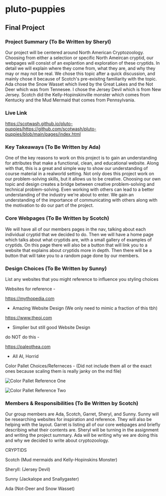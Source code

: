 # pluto-puppies

## Final Project

### Project Summary (To Be Written by Sheryl)

Our project will be centered around North American Cryptozoology. Choosing from either a selection or specific North Ameircan cryptid, our webpages will consist of an explantion and exploration of these cryptids. In detail we will explain where they come from, what they are, and why they may or may not be real. We chose this topic after a quick discussion, and mainly chose it because of Scotch's pre-exisitng familiarity with the topic. Ada chose the Snow Wasset which lived by the Great Lakes and the Not Deer which was from Tennesee. I chose the Jersey Devil which is from New Jersey. Scotch did the 
Kelly-Hopinskinville monster which comes from Kentucky and the Mud Mermaid that comes from Pennsylvania. 
### Live Link

https://scotwash.github.io/pluto-puppies/https://github.com/scotwash/pluto-puppies/blob/main/pages/index.html

### Key Takeaways (To Be Written by Ada)

One of the key reasons to work on this project is to gain an understanding for attributes that make a functional, clean, and educational website. Along with that, this is a great and simple way to show our understanding of course material in a realworld setting. Not only does this project work on our problem-solving skills, but it allows us to be creative. Choosing our own topic and design creates a bridge between creative problem-solving and technical problem-solving. Even working with others can lead to a better understanding of the industry we're about to enter. We gain an understanding of the importance of communicating with others along with the motivation to do our part of the project.

### Core Webpages (To Be Written by Scotch)

We will have all of our members pages in the nav, talking about each individual cryptid that we decided to do. Then we will have a home page which talks about what cryptids are, with a small gallery of examples of cryptids. On this page there will also be a button that will link you to a website that explains about cryptids more in depth. Then there will be a button that will take you to a random page done by our members.
### Design Choices (To Be Written by Sunny)

List any websites that you might reference to influence you styling choices

Websites for reference -

https://mythopedia.com

- Amazing Website Design (We only need to mimic a fraction of this tbh)

https://www.theoi.com

- Simplier but still good Website Design

do NOT do this -

https://paleothea.com

- All AI, Horrid

Color Pallet Choices/Referneces -
(Did not include them all or the exact ones because scaling them is really janky on the md file)

![Color Pallet Reference One](https://i.etsystatic.com/6429581/r/il/ea4655/5135707909/il_570xN.5135707909_97po.jpg)

![Color Pallet Reference Two](https://www.texasstandard.org/wp-content/uploads/2023/10/CryptidofTexas-1-240x300.png)

### Members & Responsibilities (To Be Written by Scotch)

Our group members are Ada, Scotch, Garret, Sheryl, and Sunny. Sunny will be researching websites for inspiration and reference. They will also be helping with the layout. Garret is listing all of our core webpages and briefly describing what their contents are. Sheryl will be turning in the assignment and writing the project summary. Ada will be writing why we are doing this and why we decided to write about cryptozoology.

CRYPTIDS

Scotch (Mud mermaids and Kelly-Hopinskins Monster)

Sheryll: (Jersey Devil)

Sunny (Jackalope and Snallygaster)

Ada (Not-Deer and Snow Wasset)
